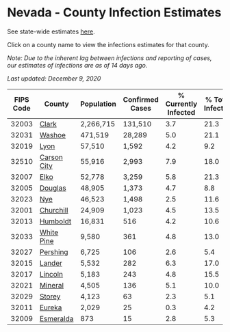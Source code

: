 # Nevada - County Infection Estimates

See state-wide estimates [here](/infections/us-nv).

Click on a county name to view the infections estimates for that county.

*Note: Due to the inherent lag between infections and reporting of cases, our estimates of infections are as of 14 days ago.*

*Last updated: December 9, 2020*

|   FIPS Code |                     County |   Population |   Confirmed Cases |   % Currently Infected |   % Total Infected |
|-------------|----------------------------|--------------|-------------------|------------------------|--------------------|
|       32003 |             [Clark](clark) |    2,266,715 |           131,510 |                    3.7 |               21.3 |
|       32031 |           [Washoe](washoe) |      471,519 |            28,289 |                    5.0 |               21.1 |
|       32019 |               [Lyon](lyon) |       57,510 |             1,592 |                    4.2 |                9.2 |
|       32510 | [Carson City](carson-city) |       55,916 |             2,993 |                    7.9 |               18.0 |
|       32007 |               [Elko](elko) |       52,778 |             3,259 |                    5.8 |               21.3 |
|       32005 |         [Douglas](douglas) |       48,905 |             1,373 |                    4.7 |                8.8 |
|       32023 |                 [Nye](nye) |       46,523 |             1,498 |                    2.5 |               11.6 |
|       32001 |     [Churchill](churchill) |       24,909 |             1,023 |                    4.5 |               13.5 |
|       32013 |       [Humboldt](humboldt) |       16,831 |               516 |                    4.2 |               10.6 |
|       32033 |   [White Pine](white-pine) |        9,580 |               361 |                    4.8 |               13.0 |
|       32027 |       [Pershing](pershing) |        6,725 |               106 |                    2.6 |                5.4 |
|       32015 |           [Lander](lander) |        5,532 |               282 |                    6.3 |               17.0 |
|       32017 |         [Lincoln](lincoln) |        5,183 |               243 |                    4.8 |               15.5 |
|       32021 |         [Mineral](mineral) |        4,505 |               136 |                    5.1 |               10.0 |
|       32029 |           [Storey](storey) |        4,123 |                63 |                    2.3 |                5.1 |
|       32011 |           [Eureka](eureka) |        2,029 |                25 |                    0.3 |                4.2 |
|       32009 |     [Esmeralda](esmeralda) |          873 |                15 |                    2.8 |                5.3 |
